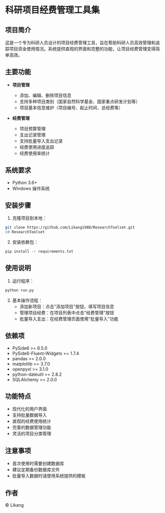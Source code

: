 # 科研项目经费管理工具集

## 项目简介
这是一个专为科研人员设计的项目经费管理工具，旨在帮助科研人员高效管理和追踪项目资金使用情况。系统提供直观的界面和完整的功能，让项目经费管理变得简单高效。

## 主要功能
- **项目管理**
  - 添加、编辑、删除项目信息
  - 支持多种项目类别（国家自然科学基金、国家重点研发计划等）
  - 项目基本信息维护（项目编号、起止时间、总经费等）

- **经费管理**
  - 项目预算管理
  - 支出记录管理
  - 支持批量导入支出记录
  - 经费使用进度追踪
  - 经费使用率统计

## 系统要求
- Python 3.6+
- Windows 操作系统

## 安装步骤
1. 克隆项目到本地：
```bash
git clone https://github.com/Likang1988/ResearchToolset.git
cd ResearchToolset
```

2. 安装依赖包：
```bash
pip install -r requirements.txt
```

## 使用说明
1. 运行程序：
```bash
python run.py
```

2. 基本操作流程：
   - 添加新项目：点击"添加项目"按钮，填写项目信息
   - 管理项目经费：在项目列表中点击"经费管理"按钮
   - 批量导入支出：在经费管理页面使用"批量导入"功能

## 依赖项
- PySide6 >= 6.5.0
- PySide6-Fluent-Widgets >= 1.7.4
- pandas >= 2.0.0
- matplotlib >= 3.7.0
- openpyxl >= 3.1.0
- python-dateutil >= 2.8.2
- SQLAlchemy >= 2.0.0

## 功能特点
- 现代化的用户界面
- 支持批量数据导入
- 直观的经费使用统计
- 完善的数据管理功能
- 灵活的项目分类管理

## 注意事项
- 首次使用时需要创建数据库
- 建议定期备份数据库文件
- 批量导入数据时请使用系统提供的模板

## 作者
© Likang